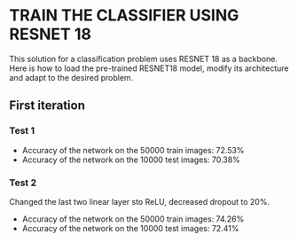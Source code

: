 # TRAIN THE CLASSIFIER USING RESNET 18

This solution for a classification problem uses RESNET 18 as a backbone. <br>
Here is how to load the pre-trained RESNET18 model, modify its architecture and adapt to the desired problem.

## First iteration
### Test 1
- Accuracy of the network on the 50000 train images: 72.53%
- Accuracy of the network on the 10000 test images: 70.38%

### Test 2
Changed the last two linear layer sto ReLU, decreased dropout to 20%.
- Accuracy of the network on the 50000 train images: 74.26%
- Accuracy of the network on the 10000 test images: 72.41%
